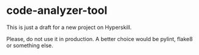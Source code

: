 # code-analyzer-tool
This is just a draft for a new project on Hyperskill.

Please, do not use it in production. A better choice would be pylint, flake8 or something else.
